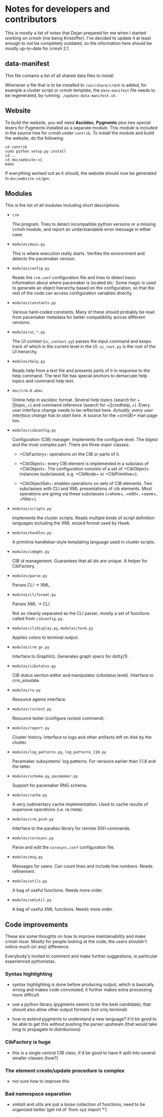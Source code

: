 # Notes for developers and contributors

This is mostly a list of notes that Dejan prepared for me when I
started working on crmsh (me being Kristoffer). I've decided to update
it at least enough to not be completely outdated, so the information
here should be mostly up-to-date for crmsh 2.1.

## data-manifest

This file contains a list of all shared data files to install.

Whenever a file that is to be installed to `/usr/share/crmsh` is added,
for example a cluster script or crmsh template, the `data-manifest`
file needs to be regenerated, by running `./update-data-manifest.sh`.

## Website

To build the website, you will need **Asciidoc**, **Pygments** plus
two special lexers for Pygments installed as a separate module. This
module is included in the source tree for crmsh under `contrib`. To
install the module and build the website, do the following:

```
cd contrib
sudo python setup.py install
cd ..
cd doc/website-v1
make
```

If everything worked out as it should, the website should now be
generated in `doc/website-v1/gen`.

## Modules

This is the list of all modules including short descriptions.

- `crm`

	The program. Tries to detect incompatible python versions or a
    missing crmsh module, and report an understandable error message
    in either case.

- `modules/main.py`

    This is where execution really starts. Verifies the environment
	and detects the pacemaker version.

- `modules/config.py`

    Reads the `crm.conf` configuration file and tries to detect basic
    information about where pacemaker is located etc. Some magic is
    used to generate an object hierarchy based on the configuration,
    so that the rest of the code can access configuration variables
    directly.

- `modules/constants.py`

    Various hard-coded constants. Many of these should probably be
    read from pacemaker metadata for better compatibility across
    different versions.
 
- `modules/ui_*.py`

    The UI context (`ui_context.py`) parses the input command and
    keeps track of which is the current level in the UI. `ui_root.py`
    is the root of the UI hierarchy.

- `modules/help.py`

	Reads help from a text file and presents parts of it in
	response to the help command. The text file has special
	anchors to demarcate help topics and command help text.

- `doc/crm.8.adoc`

	Online help in asciidoc format. Several help topics (search
	for +[[topic_+) and command reference (search for
	+[[cmdhelp_+). Every user interface change needs to be
	reflected here. _Actually, every user interface change has to
	start here_. A source for the +crm(8)+ man page too.

- `modules/cibconfig.py`

	Configuration (CIB) manager. Implements the configure level.
	The bigest and the most complex part. There are three major
	classes:

	- +CibFactory+: operations on the CIB or parts of it.

	- +CibObject+: every CIB element is implemented in a
	subclass of +CibObject+. The configuration consists of a
	set of +CibObject+ instances (subclassed, e.g. +CibNode+ or
	+CibPrimitive+).

	- +CibObjectSet+: enables operations on sets of CIB
	elements. Two subclasses with CLI and XML presentations
	of cib elements. Most operations are going via these
	subclasses (+show+, +edit+, +save+, +filter+).

- `modules/scripts.py`

    Implements the cluster scripts. Reads multiple kinds of script
    definition languages including the XML wizard format used by
    Hawk.

- `modules/handles.py`

    A primitive handlebar-style templating language used in cluster
    scripts.

- `modules/idmgmt.py`

	CIB id management. Guarantees that all ids are unique.
	A helper for CibFactory.

- `modules/parse.py`

    Parses CLI -> XML.

- `modules/cliformat.py`

    Parses XML -> CLI.

    Not as cleanly separated as the CLI parser, mostly a set of
    functions called from `cibconfig.py`.

- `modules/clidisplay.py`, `modules/term.py`

	Applies colors to terminal output.

- `modules/crm_gv.py`

	Interface to GraphViz. Generates graph specs for dotty(1).

- `modules/cibstatus.py`

	CIB status section editor and manipulator (cibstatus
	level). Interface to crm_simulate.

- `modules/ra.py`

	Resource agents interface.

- `modules/rsctest.py`

	Resource tester (configure rsctest command).

- `modules/report.py`

	Cluster history. Interface to logs and other artifacts left
	on disk by the cluster.

- `modules/log_patterns.py`, `log_patterns_118.py`

	Pacemaker subsystems' log patterns. For versions earlier than
	1.1.8 and the latter.

- `modules/schema.py`, `pacemaker.py`

	Support for pacemaker RNG schema.

- `modules/cache.py`

    A very rudimentary cache implementation. Used to cache
	results of expensive operations (i.e. ra meta).

- `modules/crm_pssh.py`

    Interface to the parallax library for remote SSH commands.

- `modules/corosync.py`

    Parse and edit the `corosync.conf` configuration file.

- `modules/msg.py`

	Messages for users. Can count lines and include line
	numbers. Needs refinement.

- `modules/utils.py`

	A bag of useful functions. Needs more order.

- `modules/xmlutil.py`

	A bag of useful XML functions. Needs more order.

## Code improvements

These are some thoughts on how to improve maintainability and
make crmsh nicer. Mostly for people looking at the code, the
users shouldn't notice much (or any) difference.

Everybody's invited to comment and make further suggestions, in
particular experienced pythonistas.

### Syntax highlighting

- syntax highlighting is done before producing output, which
  is basically wrong and makes code convoluted; it further
  makes extra processing more difficult

- use a python library (pygments seems to be the best
  candidate); that should also allow other output formats
  (not only terminal)

- how to extend pygments to understand a new language? it'd
  be good to be able to get this _without_ pushing the parser
  upstream (that would take _long_ to propagate to
  distributions)

### CibFactory is huge

- this is a single central CIB class, it'd be good to have it
  split into several smaller classes (how?)

### The element create/update procedure is complex

- not sure how to improve this

### Bad namespace separation

- xmlutil and utils are just a loose collection of functions,
  need to be organized better (get rid of 'from xyz import *')
